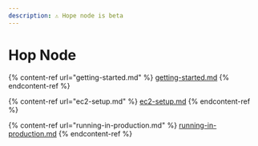 ```yaml
---
description: ⚠️ Hope node is beta
---
```


# Hop Node

{% content-ref url="getting-started.md" %}
[getting-started.md](getting-started.md)
{% endcontent-ref %}

{% content-ref url="ec2-setup.md" %}
[ec2-setup.md](ec2-setup.md)
{% endcontent-ref %}

{% content-ref url="running-in-production.md" %}
[running-in-production.md](running-in-production.md)
{% endcontent-ref %}
